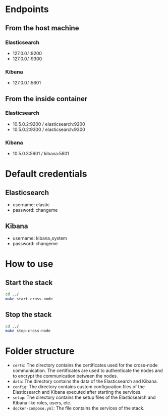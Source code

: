 # Endpoints
## From the host machine
### Elasticsearch
- 127.0.0.1:9200
- 127.0.0.1:9300

### Kibana
- 127.0.0.1:5601

## From the inside container
### Elasticsearch
- 10.5.0.2:9200 / elasticsearch:9200
- 10.5.0.2:9300 / elasticsearch:9300

### Kibana
- 10.5.0.3:5601 / kibana:5601

# Default credentials
## Elasticsearch
- username: elastic
- password: changeme

## Kibana
- username: kibana_system
- password: changeme

# How to use
## Start the stack
```bash
cd ../
make start-cross-node
```

## Stop the stack
```bash
cd ../
make stop-cross-node
```

# Folder structure
- `certs`: The directory contains the certificates used for the cross-node communication. The certificates are used to authenticate the nodes and to encrypt the communication between the nodes.
- `data`: The directory contains the data of the Elasticsearch and Kibana.
- `config`: The directory contains custom configuration files of the Elasticsearch and Kibana executed after starting the services.
- `setup`: The directory contains the setup files of the Elasticsearch and Kibana like roles, users, etc.
- `docker-compose.yml`: The file contains the services of the stack.
